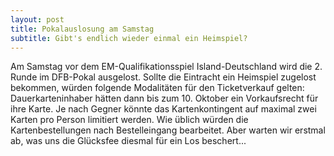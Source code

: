 ```yaml
---
layout: post
title: Pokalauslosung am Samstag
subtitle: Gibt's endlich wieder einmal ein Heimspiel?
---
```


Am Samstag vor dem EM-Qualifikationsspiel Island-Deutschland wird die 2. Runde im DFB-Pokal ausgelost. Sollte die Eintracht ein Heimspiel zugelost bekommen, würden folgende Modalitäten für den Ticketverkauf gelten: Dauerkarteninhaber hätten dann bis zum 10. Oktober ein Vorkaufsrecht für ihre Karte. Je nach Gegner könnte das Kartenkontingent auf maximal zwei Karten pro Person limitiert werden. Wie üblich würden die Kartenbestellungen nach Bestelleingang bearbeitet. Aber warten wir erstmal ab, was uns die Glücksfee diesmal für ein Los beschert...


